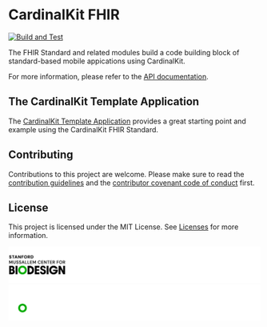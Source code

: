 <!--

This source file is part of the CardinalKit open-source project.

SPDX-FileCopyrightText: 2022 Stanford University and the project authors (see CONTRIBUTORS.md)

SPDX-License-Identifier: MIT
  
-->

# CardinalKit FHIR

[![Build and Test](https://github.com/StanfordBDHG/CardinalKitFHIR/actions/workflows/build-and-test.yml/badge.svg)](https://github.com/StanfordBDHG/CardinalKitFHIR/actions/workflows/build-and-test.yml)

The FHIR Standard and related modules build a code building block of standard-based mobile appications using CardinalKit.

For more information, please refer to the [API documentation](https://swiftpackageindex.com/StanfordBDHG/CardinalKitFHIR/documentation).


## The CardinalKit Template Application

The [CardinalKit Template Application](https://github.com/StanfordBDHG/CardinalKitTemplateApplication) provides a great starting point and example using the CardinalKit FHIR Standard.


## Contributing

Contributions to this project are welcome. Please make sure to read the [contribution guidelines](https://github.com/StanfordBDHG/.github/blob/main/CONTRIBUTING.md) and the [contributor covenant code of conduct](https://github.com/StanfordBDHG/.github/blob/main/CODE_OF_CONDUCT.md) first.


## License

This project is licensed under the MIT License. See [Licenses](https://github.com/StanfordBDHG/CardinalKitFHIR/tree/main/LICENSES) for more information.

![Stanford Byers Center for Biodesign Logo](https://raw.githubusercontent.com/StanfordBDHG/.github/main/assets/biodesign-footer-light.png#gh-light-mode-only)
![Stanford Byers Center for Biodesign Logo](https://raw.githubusercontent.com/StanfordBDHG/.github/main/assets/biodesign-footer-dark.png#gh-dark-mode-only)
